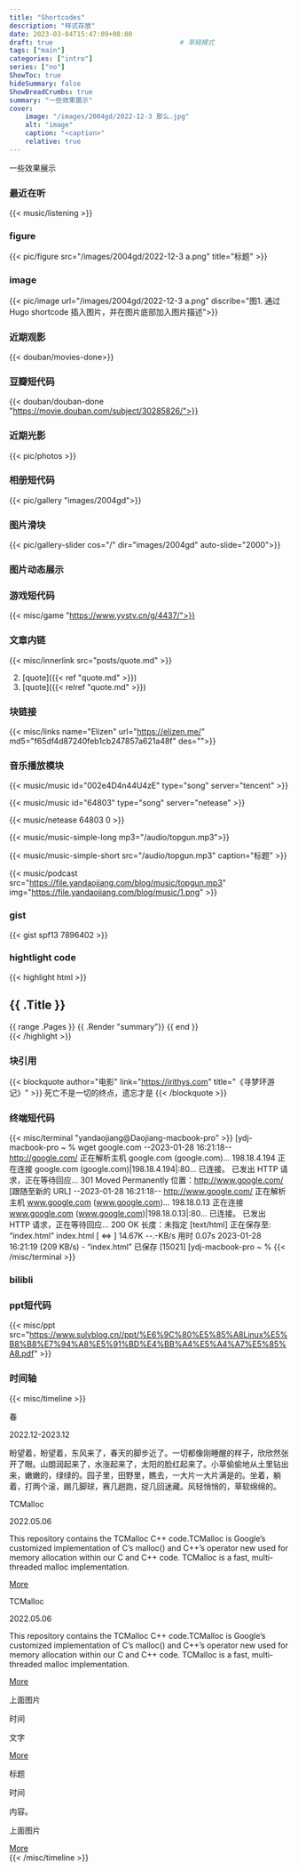 ```yaml
---
title: "Shortcodes"
description: "样式存放"
date: 2023-03-04T15:47:09+08:00
draft: true                                # 草稿模式  
tags: ["main"]
categories: ["intro"]
series: ["no"]
ShowToc: true
hideSummary: false
ShowBreadCrumbs: true
summary: "一些效果展示"
cover:
    image: "/images/2004gd/2022-12-3 那么.jpg"
    alt: "image"
    caption: "<caption>"
    relative: true
---
```

一些效果展示

### 最近在听
{{< music/listening >}}

### figure
{{< pic/figure src="/images/2004gd/2022-12-3 a.png" title="标题" >}}



### image
{{< pic/image url="/images/2004gd/2022-12-3 a.png" discribe="图1. 通过 Hugo shortcode 插入图片，并在图片底部加入图片描述">}}


### 近期观影
{{< douban/movies-done>}}

### 豆瓣短代码
{{< douban/douban-done "https://movie.douban.com/subject/30285826/">}}

### 近期光影
{{< pic/photos >}}

### 相册短代码
{{< pic/gallery "images/2004gd">}}

### 图片滑块
{{< pic/gallery-slider cos="/" dir="images/2004gd" auto-slide="2000">}}

### 图片动态展示


### 游戏短代码
{{< misc/game "https://www.yystv.cn/g/4437/">}}

### 文章内链
{{< misc/innerlink src="posts/quote.md" >}}  

2. [quote]({{< ref "quote.md" >}})
3. [quote]({{< relref "quote.md" >}})

### 块链接
{{< misc/links name="Elizen" url="https://elizen.me/" md5="f65df4d87240feb1cb247857a621a48f" des="">}}


### 音乐播放模块 
{{< music/music id="002e4D4n44U4zE" type="song" server="tencent" >}}

{{< music/music id="64803" type="song" server="netease" >}}

{{< music/netease 64803 0 >}}<!--1:自动播放，0：手动  会出现很多错误，但不影响使用-->


{{< music/music-simple-long mp3="/audio/topgun.mp3">}}

{{< music/music-simple-short src="/audio/topgun.mp3" caption="标题" >}}

{{< music/podcast src="https://file.yandaojiang.com/blog/music/topgun.mp3" img="https://file.yandaojiang.com/blog/music/1.png" >}}

### gist
{{< gist spf13 7896402 >}}  <!--# gist仓库 https://gist.github.com/spf13/7896402-->

### hightlight code
{{< highlight html >}}
<section id="main">
    <div>
        <h1 id="title">{{ .Title }}</h1>
        {{ range .Pages }}
            {{ .Render "summary"}}
        {{ end }}
    </div>
</section>
{{< /highlight >}}

### 块引用
{{< blockquote author="电影" link="https://irithys.com" title="《寻梦环游记》" >}}
死亡不是一切的终点，遗忘才是
{{< /blockquote >}}


### 终端短代码
{{< misc/terminal "yandaojiang@Daojiang-macbook-pro" >}} [ydj-macbook-pro ~ % wget google.com --2023-01-28 16:21:18-- http://google.com/ 正在解析主机 google.com (google.com)... 198.18.4.194 正在连接 google.com (google.com)|198.18.4.194|:80... 已连接。 已发出 HTTP 请求，正在等待回应... 301 Moved Permanently 位置：http://www.google.com/ [跟随至新的 URL] --2023-01-28 16:21:18-- http://www.google.com/ 正在解析主机 www.google.com (www.google.com)... 198.18.0.13 正在连接 www.google.com (www.google.com)|198.18.0.13|:80... 已连接。 已发出 HTTP 请求，正在等待回应... 200 OK 长度：未指定 [text/html] 正在保存至: “index.html”
index.html [ <=> ] 14.67K --.-KB/s 用时 0.07s
2023-01-28 16:21:19 (209 KB/s) - “index.html” 已保存 [15021] [ydj-macbook-pro ~ % {{< /misc/terminal >}}

### bilibli
<!--{{< misc/bilibili BV1NF411J7JH >}}-->

### ppt短代码
{{< misc/ppt src="https://www.sulvblog.cn//ppt/%E6%9C%80%E5%85%A8Linux%E5%B8%B8%E7%94%A8%E5%91%BD%E4%BB%A4%E5%A4%A7%E5%85%A8.pdf" >}} 

### 时间轴
{{< misc/timeline >}}

<div class="timeline-item">
    <div class="timeline-img"></div>
    <div class="timeline-content js--fadeInLeft">
        <p class="timeline-header">春</p>
        <div class="date">2022.12-2023.12</div>
        <p class="timeline-text">
            盼望着，盼望着，东风来了，春天的脚步近了。一切都像刚睡醒的样子，欣欣然张开了眼。山朗润起来了，水涨起来了，太阳的脸红起来了。小草偷偷地从土里钻出来，嫩嫩的，绿绿的。园子里，田野里，瞧去，一大片一大片满是的。坐着，躺着，打两个滚，踢几脚球，赛几趟跑，捉几回迷藏。风轻悄悄的，草软绵绵的。</p>
        <!-- <a class="bnt-more" href="javascript:void(0)">More</a> -->
    </div>
</div>
<div class="timeline-item">
    <div class="timeline-img"></div>
    <div class="timeline-content timeline-card js--fadeInRight">
        <div class="timeline-img-header"
             style="background-image: url('https://picsum.photos/1000/800/?random')">
            <p>TCMalloc</p>
        </div>
        <div class="date">2022.05.06</div>
        <p class="timeline-text">This repository contains the TCMalloc C++ code.TCMalloc is Google’s customized implementation of C’s malloc() and C++’s operator new used for memory allocation within our C and C++ code. TCMalloc is a fast, multi-threaded malloc implementation.</p>
        <a class="bnt-more" href="https://google.github.io/tcmalloc/" target="_blank">More</a>
    </div>
</div>
<div class="timeline-item">
    <div class="timeline-img"></div>
    <div class="timeline-content timeline-card js--fadeInLeft">
        <div class="timeline-img-header"
             style="background-image: url('https://finua.org/_next/image?url=https%3A%2F%2Fsuper-static-assets.s3.amazonaws.com%2F60d97cba-0100-4544-b554-e4739eb4ccb6%2Fimages%2Ff948eeaa-e7f1-4e56-9115-bb0a6266d8df.jpg&w=750&q=80')">
            <p>TCMalloc</p>
        </div>
        <div class="date">2022.05.06</div>
        <p class="timeline-text">This repository contains the TCMalloc C++ code.TCMalloc is Google’s customized implementation of C’s malloc() and C++’s operator new used for memory allocation within our C and C++ code. TCMalloc is a fast, multi-threaded malloc implementation.</p>
        <a class="bnt-more" href="https://google.github.io/tcmalloc/" target="_blank">More</a>
    </div>
</div>
<!--图片式-->
<div class="timeline-item">
    <div class="timeline-img"></div>
    <div class="timeline-content timeline-card js--fadeInLeft">
        <div class="timeline-img-header" style="background-image: url('https://picsum.photos/1000/800/?random')">
            <p>上面图片</p>
        </div>
        <div class="date">时间</div>
        <p class="timeline-text">文字</p>
        <a class="bnt-more" href="https://google.github.io/tcmalloc/" target="_blank">More</a>
    </div>
</div>
<!--纯文字-->
<div class="timeline-item">
    <div class="timeline-img"></div>
    <div class="timeline-content js--fadeInLeft">
        <p class="timeline-header">标题</p>
        <div class="date">时间</div>
        <p class="timeline-text">
            内容。</p>
        <!-- <a class="bnt-more" href="javascript:void(0)">More</a> -->
    </div>
</div>

<div class="timeline-item">
    <div class="timeline-img"></div>
    <div class="timeline-content timeline-card js--fadeInLeft">
        <div class="timeline-img-header" style="background-image: url('https://picsum.photos/1000/800/?random')">
            <p>上面图片</p>
        </div>
        <div class="date"></div>
        <p class="timeline-text"></p>
        <a class="bnt-more" href="https://google.github.io/tcmalloc/" target="_blank">More</a>
    </div>
</div>
{{< /misc/timeline >}}

